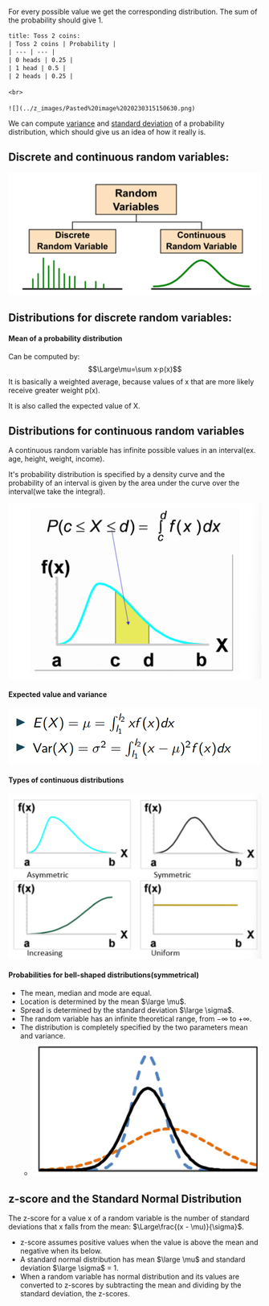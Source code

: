 For every possible value we get the corresponding distribution.
The sum of the probability should give 1.

```ad-example
title: Toss 2 coins:
| Toss 2 coins | Probability |
| --- | --- |
| 0 heads | 0.25 |
| 1 head | 0.5 |
| 2 heads | 0.25 |

<br>

![](../z_images/Pasted%20image%2020230315150630.png)
```

We can compute [variance](../Statistics/Variance.md) and [standard deviation](../Statistics/Standard%20Deviation.md) of a probability distribution, which should give us an idea of how it really is.

## Discrete and continuous random variables:

![](../z_images/Pasted%20image%2020230315151024.png)

## Distributions for discrete random variables:

#### Mean of a probability distribution

Can be computed by:
$$\Large\mu=\sum x·p(x)$$
It is basically a weighted average, because values of x that are more likely receive greater weight p(x).

It is also called the expected value of X.


## Distributions for continuous random variables

A continuous random variable has infinite possible values in an interval(ex. age, height, weight, income).

It's probability distribution is specified by a density curve and the probability of an interval is given by the area under the curve over the interval(we take the integral).

![](../z_images/Pasted%20image%2020230315151714.png)

#### Expected value and variance

![](../z_images/Pasted%20image%2020230315152117.png)

#### Types of continuous distributions

![](../z_images/Pasted%20image%2020230315151735.png)


#### Probabilities for bell-shaped distributions(symmetrical)

- The mean, median and mode are equal.
- Location is determined by the mean $\large \mu$.
- Spread is determined by the standard deviation $\large \sigma$.
- The random variable has an infinite theoretical range, from $-\infty$ to $+\infty$.
- The distribution is completely specified by the two parameters mean and variance.
	- ![](../z_images/Pasted%20image%2020230315152851.png)


## z-score and the Standard Normal Distribution

The z-score for a value x of a random variable is the number of standard deviations that x falls from the mean: $\Large\frac{(x - \mu)}{\sigma}$.

- z-score assumes positive values when the value is above the mean and negative when its below.
- A standard normal distribution has mean $\large \mu$ and standard deviation $\large \sigma$  = 1.
- When a random variable has normal distribution and its values are converted to z-scores by subtracting the mean and dividing by the standard deviation, the z-scores.